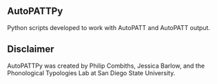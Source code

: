 ## AutoPATTPy
Python scripts developed to work with AutoPATT and AutoPATT output.

## Disclaimer
AutoPATTPy was created by Philip Combiths, Jessica Barlow, and the Phonological Typologies Lab at San Diego State University.